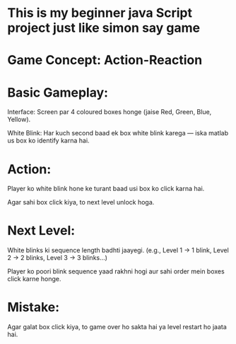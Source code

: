 # This is my beginner java Script project just like simon say game 

# Game Concept: Action-Reaction

# Basic Gameplay:
Interface: Screen par 4 coloured boxes honge (jaise Red, Green, Blue, Yellow).

White Blink: Har kuch second baad ek box white blink karega — iska matlab us box ko identify karna hai.

# Action:

Player ko white blink hone ke turant baad usi box ko click karna hai.

Agar sahi box click kiya, to next level unlock hoga.

# Next Level:

White blinks ki sequence length badhti jaayegi. (e.g., Level 1 → 1 blink, Level 2 → 2 blinks, Level 3 → 3 blinks...)

Player ko poori blink sequence yaad rakhni hogi aur sahi order mein boxes click karne honge.

#  Mistake:

Agar galat box click kiya, to game over ho sakta hai ya level restart ho jaata hai. 